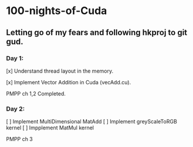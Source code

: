 # 100-nights-of-Cuda

## Letting go of my fears and following hkproj to git gud.

### Day 1:

[x] Understand thread layout in the memory.

[x] Implement Vector Addition in Cuda (vecAdd.cu).

PMPP ch 1,2 Completed.

### Day 2:
[ ] Implement MultiDimensional MatAdd
[ ] Implement greyScaleToRGB kernel
[ ] Impplement MatMul kernel

PMPP ch 3
